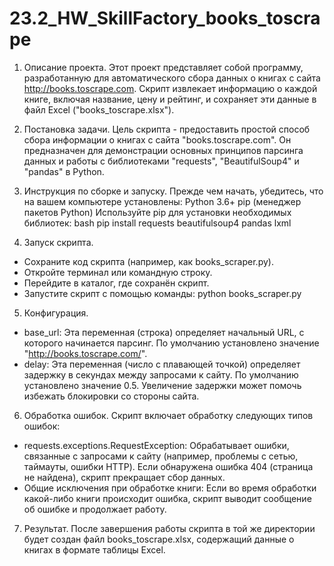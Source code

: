 # 23.2_HW_SkillFactory_books_toscrape

1. Описание проекта.
Этот проект представляет собой программу, разработанную для автоматического сбора данных о книгах с сайта http://books.toscrape.com.  Скрипт извлекает информацию о каждой книге, включая название, цену и рейтинг, и сохраняет эти данные в файл Excel ("books_toscrape.xlsx").

2. Постановка задачи.
Цель скрипта - предоставить простой способ сбора информации о книгах с сайта "books.toscrape.com".  Он предназначен для демонстрации основных принципов парсинга данных и работы с библиотеками "requests", "BeautifulSoup4" и "pandas" в Python.

3. Инструкция по сборке и запуску.
Прежде чем начать, убедитесь, что на вашем компьютере установлены:
Python 3.6+
pip (менеджер пакетов Python)
Используйте pip для установки необходимых библиотек:
bash
pip install requests beautifulsoup4 pandas lxml

4. Запуск скрипта.
- Сохраните код скрипта (например, как books_scraper.py).
- Откройте терминал или командную строку.
- Перейдите в каталог, где сохранён скрипт.
- Запустите скрипт с помощью команды:
python books_scraper.py
    
5. Конфигурация.
- base_url:  Эта переменная (строка) определяет начальный URL, с которого начинается парсинг.  По умолчанию установлено значение "http://books.toscrape.com/".
- delay:  Эта переменная (число с плавающей точкой) определяет задержку в секундах между запросами к сайту.  По умолчанию установлено значение 0.5.  Увеличение задержки может помочь избежать блокировки со стороны сайта.

6. Обработка ошибок.
Скрипт включает обработку следующих типов ошибок:
- requests.exceptions.RequestException:  Обрабатывает ошибки, связанные с запросами к сайту (например, проблемы с сетью, таймауты, ошибки HTTP). Если обнаружена ошибка 404 (страница не найдена), скрипт прекращает сбор данных.
- Общие исключения при обработке книги: Если во время обработки какой-либо книги происходит ошибка, скрипт выводит сообщение об ошибке и продолжает работу.

7. Результат.
После завершения работы скрипта в той же директории будет создан файл books_toscrape.xlsx, содержащий данные о книгах в формате таблицы Excel.
